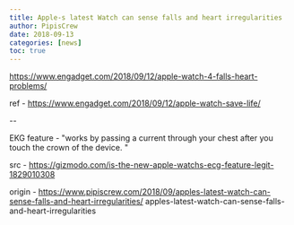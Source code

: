 ```yaml
---
title: Apple-s latest Watch can sense falls and heart irregularities
author: PipisCrew
date: 2018-09-13
categories: [news]
toc: true
---
```


https://www.engadget.com/2018/09/12/apple-watch-4-falls-heart-problems/

ref - https://www.engadget.com/2018/09/12/apple-watch-save-life/

--

EKG feature - "works by passing a current through your chest after you touch the crown of the device. "

 src - https://gizmodo.com/is-the-new-apple-watchs-ecg-feature-legit-1829010308

origin - https://www.pipiscrew.com/2018/09/apples-latest-watch-can-sense-falls-and-heart-irregularities/ apples-latest-watch-can-sense-falls-and-heart-irregularities